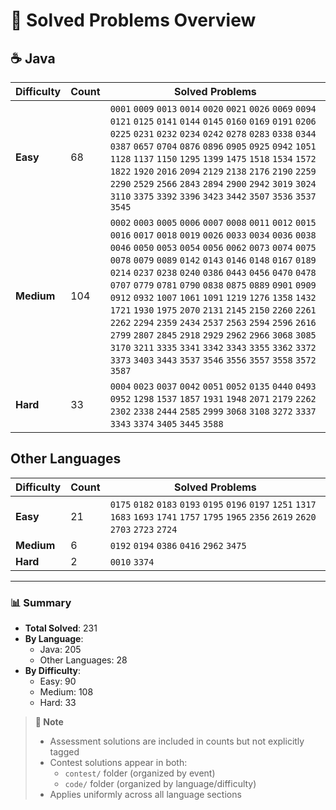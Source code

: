 # 📌 Solved Problems Overview

## ☕ Java 
| Difficulty | Count | Solved Problems |
|------------|-------|-----------------|
| **Easy**   | 68    | `0001` `0009` `0013` `0014` `0020` `0021` `0026` `0069` `0094` `0121` `0125` `0141` `0144` `0145` `0160` `0169` `0191` `0206` `0225` `0231` `0232` `0234` `0242` `0278` `0283` `0338` `0344` `0387` `0657` `0704` `0876` `0896` `0905` `0925` `0942` `1051` `1128` `1137` `1150` `1295` `1399` `1475` `1518` `1534` `1572` `1822` `1920` `2016` `2094` `2129` `2138` `2176` `2190` `2259` `2290` `2529` `2566` `2843` `2894` `2900` `2942` `3019` `3024` `3110` `3375` `3392` `3396` `3423` `3442` `3507` `3536` `3537` `3545` |
| **Medium** | 104   | `0002` `0003` `0005` `0006` `0007` `0008` `0011` `0012` `0015` `0016` `0017` `0018` `0019` `0026` `0033` `0034` `0036` `0038` `0046` `0050` `0053` `0054` `0056` `0062` `0073` `0074` `0075` `0078` `0079` `0089` `0142` `0143` `0146` `0148` `0167` `0189` `0214` `0237` `0238` `0240` `0386` `0443` `0456` `0470` `0478` `0707` `0779` `0781` `0790` `0838` `0875` `0889` `0901` `0909` `0912` `0932` `1007` `1061` `1091` `1219` `1276` `1358` `1432` `1721` `1930` `1975` `2070` `2131` `2145` `2150` `2260` `2261` `2262` `2294` `2359` `2434` `2537` `2563` `2594` `2596` `2616` `2799` `2807` `2845` `2918` `2929` `2962` `2966` `3068` `3085` `3170` `3211` `3335` `3341` `3342` `3343` `3355` `3362` `3372` `3373` `3403` `3443` `3537` `3546` `3556` `3557` `3558` `3572` `3587` |
| **Hard**   | 33    | `0004` `0023` `0037` `0042` `0051` `0052` `0135` `0440` `0493` `0952` `1298` `1537` `1857` `1931` `1948` `2071` `2179` `2262` `2302` `2338` `2444` `2585` `2999` `3068` `3108` `3272` `3337` `3343` `3374` `3405` `3445` `3588` |

## Other Languages 
| Difficulty | Count | Solved Problems |
|------------|-------|-----------------|
| **Easy**   | 21    | `0175` `0182` `0183` `0193` `0195` `0196` `0197` `1251` `1317` `1683` `1693` `1741` `1757` `1795` `1965` `2356` `2619` `2620` `2703` `2723` `2724` |
| **Medium** | 6     | `0192` `0194` `0386` `0416` `2962` `3475` |
| **Hard**   | 2     | `0010` `3374` |

---

### 📊 Summary
- **Total Solved**: 231
- **By Language**:
  - Java: 205
  - Other Languages: 28
- **By Difficulty**:
  - Easy: 90
  - Medium: 108
  - Hard: 33

> **📝 Note**  
> - Assessment solutions are included in counts but not explicitly tagged  
> - Contest solutions appear in both:  
>   - `contest/` folder (organized by event)  
>   - `code/` folder (organized by language/difficulty)  
> - Applies uniformly across all language sections